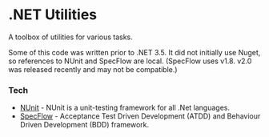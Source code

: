# .NET Utilities

A toolbox of utilities for various tasks. 

Some of this code was written prior to .NET 3.5. It did not initially use Nuget, so references to NUnit and SpecFlow are local. (SpecFlow uses v1.8. v2.0 was released recently and may not be compatible.)

### Tech

* [NUnit] - NUnit is a unit-testing framework for all .Net languages.
* [SpecFlow] - Acceptance Test Driven Development (ATDD) and Behaviour Driven Development (BDD) framework.


[SpecFlow]: <http://www.specflow.org/>
[NUnit]: <http://www.nunit.org/>
